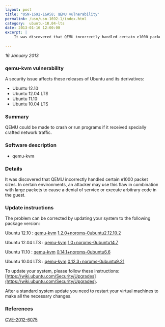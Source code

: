 ```yaml
---
layout: post
title: "USN-1692-1&#58; QEMU vulnerability"
permalink: /usn/usn-1692-1/index.html
category:  ubuntu-10.04-lts
date: 2013-01-16 12:00:00
excerpt: |
    It was discovered that QEMU incorrectly handled certain e1000 packet sizes. In certain environments, an attacker may use this flaw in combination with large packets to cause a denial of service or execute arbitrary code in the guest. 
    
--- 
```

 
 

*16 January 2013*

### qemu-kvm vulnerability

A security issue affects these releases of Ubuntu and its derivatives:

* Ubuntu 12.10
* Ubuntu 12.04 LTS
* Ubuntu 11.10
* Ubuntu 10.04 LTS

### Summary

QEMU could be made to crash or run programs if it received specially crafted network traffic.

### Software description

* qemu-kvm 

### Details

It was discovered that QEMU incorrectly handled certain e1000 packet sizes. In certain environments, an attacker may use this flaw in combination with large packets to cause a denial of service or execute arbitrary code in the guest. 

### Update instructions

The problem can be corrected by updating your system to the following package version:

Ubuntu 12.10
 : [qemu-kvm](https://launchpad.net/ubuntu/+source/qemu-kvm) <span> [1.2.0+noroms-0ubuntu2.12.10.2](https://launchpad.net/ubuntu/+source/qemu-kvm/1.2.0+noroms-0ubuntu2.12.10.2) </span> 

Ubuntu 12.04 LTS
 : [qemu-kvm](https://launchpad.net/ubuntu/+source/qemu-kvm) <span> [1.0+noroms-0ubuntu14.7](https://launchpad.net/ubuntu/+source/qemu-kvm/1.0+noroms-0ubuntu14.7) </span> 

Ubuntu 11.10
 : [qemu-kvm](https://launchpad.net/ubuntu/+source/qemu-kvm) <span> [0.14.1+noroms-0ubuntu6.6](https://launchpad.net/ubuntu/+source/qemu-kvm/0.14.1+noroms-0ubuntu6.6) </span> 

Ubuntu 10.04 LTS
 : [qemu-kvm](https://launchpad.net/ubuntu/+source/qemu-kvm) <span> [0.12.3+noroms-0ubuntu9.21](https://launchpad.net/ubuntu/+source/qemu-kvm/0.12.3+noroms-0ubuntu9.21) </span> 

To update your system, please follow these instructions: [https://wiki.ubuntu.com/Security/Upgrades](https://wiki.ubuntu.com/Security/Upgrades).

After a standard system update you need to restart your virtual machines to make all the necessary changes. 

### References

 
 [CVE-2012-6075](http://people.ubuntu.com/~ubuntu-security/cve/CVE-2012-6075)
 

